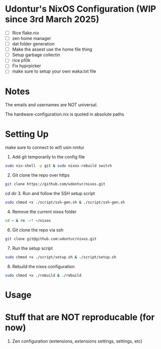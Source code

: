 # Udontur's NixOS Configuration (WIP since 3rd March 2025)
- [ ] Rice flake.nix 
- [ ] zen home manager
- [ ] dat folder generation
- [ ] Make the assest use the home file thing
- [ ] Setup garbage collectin
- [ ] rice p10k
- [ ] Fix hyprpicker
- [ ] make sure to setup your own waka.txt file

# Notes
The emails and usernames are NOT universal. 

The hardware-configuration.nix is quoted in absolute paths

# Setting Up
make sure to connect to wifi usin nmtui
1. Add git temporarily to the config file
```bash
sudo nix-shell -p git & sudo nixos-rebuild switch
```
2. Git clone the repo over https
```bash
git clone https://github.com/udontur/nixos.git
```
cd dir
3. Run and follow the SSH setup script
```bash
sudo chmod +x ./script/ssh-gen.sh & ./script/ssh-gen.sh
```
4. Remove the current nixos folder
```bash
cd ~ & rm -rf ~/nixos
```
6. Git clone the repo via ssh
```bash
git clone git@github.com:udontur/nixos.git
```
7. Run the setup script
```bash
sudo chmod +x ./script/setup.sh & ./script/setup.sh
```
8. Rebuild the nixos configuration
```bash
sudo chmod +x ./rebuild & ./rebuild
```

# Usage

# Stuff that are NOT reproducable (for now)
1. Zen configuration (extensions, extensions settings, settings, etc)
